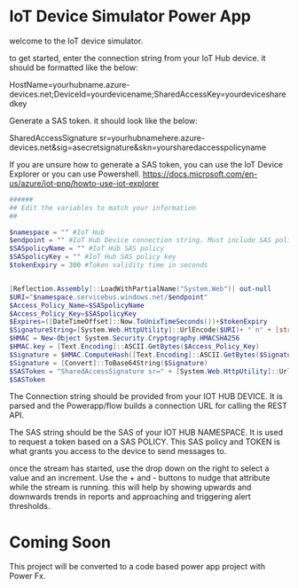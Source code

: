# IoT Device Simulator Power App

welcome to the IoT device simulator.

to get started, enter the connection string from your IoT Hub device. it should be formatted like the below:

HostName=yourhubname.azure-devices.net;DeviceId=yourdevicename;SharedAccessKey=yourdevicesharedkey

Generate a SAS token. it should look like the below:

SharedAccessSignature sr=yourhubnamehere.azure-devices.net&sig=asecretsignature&skn=yoursharedaccesspolicyname

If you are unsure how to generate a SAS token, you can use the IoT Device Explorer or you can use Powershell.
https://docs.microsoft.com/en-us/azure/iot-pnp/howto-use-iot-explorer


```powershell
######
## Edit the variables to match your information
##

$namespace = "" #IoT Hub
$endpoint = "" #IoT Hub Device connection string. Must include SAS policy name and key
$SASpolicyName = "" #IoT Hub SAS policy
$SASpolicyKey = "" #IoT Hub SAS policy key
$tokenExpiry = 300 #Token validity time in seconds


[Reflection.Assembly]::LoadWithPartialName("System.Web")| out-null
$URI="$namespace.servicebus.windows.net/$endpoint"
$Access_Policy_Name=$SASpolicyName
$Access_Policy_Key=$SASpolicyKey
$Expires=([DateTimeOffset]::Now.ToUnixTimeSeconds())+$tokenExpiry
$SignatureString=[System.Web.HttpUtility]::UrlEncode($URI)+ "`n" + [string]$Expires
$HMAC = New-Object System.Security.Cryptography.HMACSHA256
$HMAC.key = [Text.Encoding]::ASCII.GetBytes($Access_Policy_Key)
$Signature = $HMAC.ComputeHash([Text.Encoding]::ASCII.GetBytes($SignatureString))
$Signature = [Convert]::ToBase64String($Signature)
$SASToken = "SharedAccessSignature sr=" + [System.Web.HttpUtility]::UrlEncode($URI) + "&sig=" + [System.Web.HttpUtility]::UrlEncode($Signature) + "&se=" + $Expires + "&skn=" + $Access_Policy_Name
$SASToken

```

The Connection string should be provided from your IOT HUB DEVICE. It is parsed and the Powerapp/flow builds a connection URL for calling the REST API.

The SAS string should be the SAS of your IOT HUB NAMESPACE. It is used to request a token based on a SAS POLICY. This SAS policy and TOKEN is what grants you access to the device to send messages to.

once the stream has started, use the drop down on the right to select a value and an increment. Use the + and - buttons to nudge that attribute while the stream is running. this will help by showing upwards and downwards trends in reports and approaching and triggering alert thresholds.


# Coming Soon
This project will be converted to a code based power app project with Power Fx.
